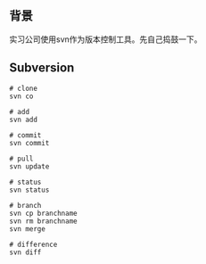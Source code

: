 ## 背景

实习公司使用svn作为版本控制工具。先自己捣鼓一下。

## Subversion

```shell
# clone
svn co

# add
svn add

# commit
svn commit 

# pull
svn update

# status
svn status

# branch
svn cp branchname
svn rm branchname
svn merge

# difference
svn diff


```
